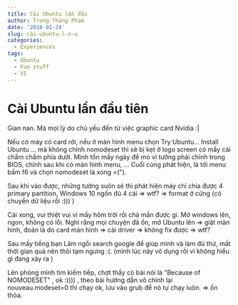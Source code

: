 ```yaml
---
title: Cài Ubuntu lần đầu
author: Trong-Thang Pham
date: '2018-01-24'
slug: cài-ubuntu-l-n-u
categories:
  - Experiences
tags:
  - Ubuntu
  - Fun stuff
  - VI
---
```

# Cài Ubuntu lần đầu tiên

Gian nan. Mà mọi lý do chủ yếu đến từ việc graphic card Nvidia :|

Nếu có máy có card rời, nếu ở màn hình menu chọn Try Ubuntu... Install Ubuntu ... mà không chỉnh nomodeset thì sẽ bị kẹt ở logo screen có mấy cái chấm chấm phía dưới. Mình tốn mấy ngày để mò vì tưởng phải chỉnh trong BIOS, chỉnh sau khi có màn hình menu, ... Cuối cùng phát hiện, là tới menu bấm f6 và chọn nomodeset là xong <(").

Sau khi vào được, những tưởng suôn sẻ thì phát hiện máy chỉ chia được 4 primary partition, Windows 10 ngốn đủ 4 cái => wtf? => format ở cứng (có chuyển dữ liệu rồi :))) )

Cài xong, vui thiệt vui vì mấy hôm trời rồi chả mần được gì. Mở windows lên, ngon, không có lỗi. Nghĩ rằng mọi chuyện đã ổn, mở Ubuntu lên => giật màn hình, đoán là do card màn hình => cài driver => không fix được => wtf? 

Sau mấy tiếng bạn Lâm ngồi search google để giúp mình và làm đủ thứ, mất thời gian quá nên thôi tạm ngưng :(. (mình lúc này vô dụng rồi vì không hiểu gì đang xảy ra )

Lên phòng mình tìm kiếm tiếp, chợt thấy có bài nói là "Because of NOMODESET" , ok :)))) , theo bài hướng dẫn vô chỉnh lại nouveau.modeset=0 thì chạy ok, lưu vào grub để nó tự chạy luôn. => ổn thỏa.
